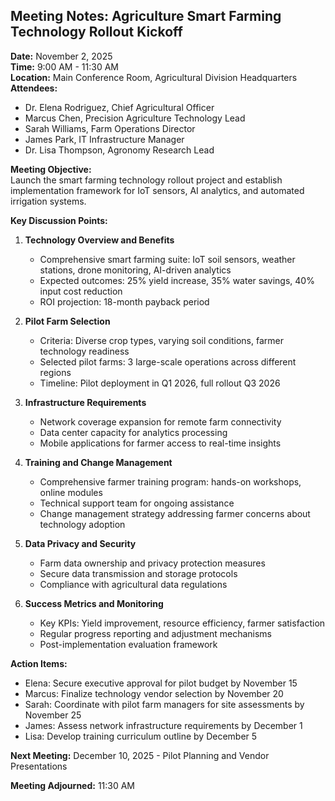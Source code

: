 ## Meeting Notes: Agriculture Smart Farming Technology Rollout Kickoff

**Date:** November 2, 2025  
**Time:** 9:00 AM - 11:30 AM  
**Location:** Main Conference Room, Agricultural Division Headquarters  
**Attendees:**  
- Dr. Elena Rodriguez, Chief Agricultural Officer  
- Marcus Chen, Precision Agriculture Technology Lead  
- Sarah Williams, Farm Operations Director  
- James Park, IT Infrastructure Manager  
- Dr. Lisa Thompson, Agronomy Research Lead  

**Meeting Objective:**  
Launch the smart farming technology rollout project and establish implementation framework for IoT sensors, AI analytics, and automated irrigation systems.

**Key Discussion Points:**

1. **Technology Overview and Benefits**  
   - Comprehensive smart farming suite: IoT soil sensors, weather stations, drone monitoring, AI-driven analytics  
   - Expected outcomes: 25% yield increase, 35% water savings, 40% input cost reduction  
   - ROI projection: 18-month payback period

2. **Pilot Farm Selection**  
   - Criteria: Diverse crop types, varying soil conditions, farmer technology readiness  
   - Selected pilot farms: 3 large-scale operations across different regions  
   - Timeline: Pilot deployment in Q1 2026, full rollout Q3 2026

3. **Infrastructure Requirements**  
   - Network coverage expansion for remote farm connectivity  
   - Data center capacity for analytics processing  
   - Mobile applications for farmer access to real-time insights

4. **Training and Change Management**  
   - Comprehensive farmer training program: hands-on workshops, online modules  
   - Technical support team for ongoing assistance  
   - Change management strategy addressing farmer concerns about technology adoption

5. **Data Privacy and Security**  
   - Farm data ownership and privacy protection measures  
   - Secure data transmission and storage protocols  
   - Compliance with agricultural data regulations

6. **Success Metrics and Monitoring**  
   - Key KPIs: Yield improvement, resource efficiency, farmer satisfaction  
   - Regular progress reporting and adjustment mechanisms  
   - Post-implementation evaluation framework

**Action Items:**  
- Elena: Secure executive approval for pilot budget by November 15  
- Marcus: Finalize technology vendor selection by November 20  
- Sarah: Coordinate with pilot farm managers for site assessments by November 25  
- James: Assess network infrastructure requirements by December 1  
- Lisa: Develop training curriculum outline by December 5  

**Next Meeting:** December 10, 2025 - Pilot Planning and Vendor Presentations

**Meeting Adjourned:** 11:30 AM